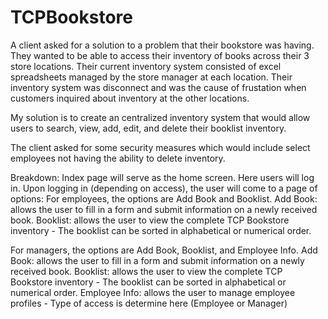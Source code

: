 # TCPBookstore
A client asked for a solution to a problem that their bookstore was having. They wanted to be able to access their inventory of books across their 3 store locations.
Their current inventory system consisted of excel spreadsheets managed by the store manager at each location. Their inventory system was disconnect and was the cause of frustation when customers inquired about inventory at the other locations.

My solution is to create an centralized inventory system that would allow users to search, view, add, edit, and delete their booklist inventory.

The client asked for some security measures which would include select employees not having the ability to delete inventory.


Breakdown:
Index page will serve as the home screen. Here users will log in.
Upon logging in (depending on access), the user will come to a page of options:
  For employees, the options are Add Book and Booklist.
      Add Book: allows the user to fill in a form and submit information on a newly received book.
      Booklist: allows the user to view the complete TCP Bookstore inventory
        - The booklist can be sorted in alphabetical or numerical order.
        
  For managers, the options are Add Book, Booklist, and Employee Info.
      Add Book: allows the user to fill in a form and submit information on a newly received book.
      Booklist: allows the user to view the complete TCP Bookstore inventory
        - The booklist can be sorted in alphabetical or numerical order.
      Employee Info: allows the user to manage employee profiles
        - Type of access is determine here (Employee or Manager)

